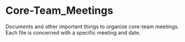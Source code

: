 Core-Team_Meetings
==========

Documents and other important things to organize core-team meetings.
Each file is concerned with a specific meeting and date.

